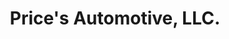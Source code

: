 ---
title: "Price's Automotive, LLC."
url: /summerville/prices-automotive-llc/
shop: Autowerkstatt
---